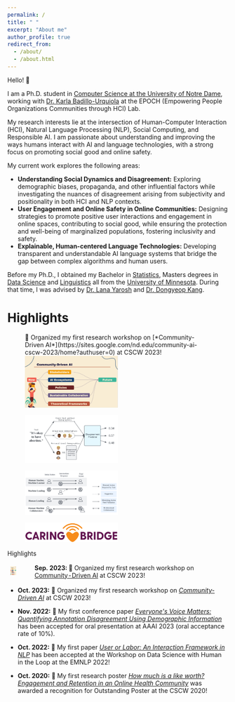 ```yaml
---
permalink: /
title: " "
excerpt: "About me"
author_profile: true
redirect_from: 
  - /about/
  - /about.html
---
```



Hello! 👋<br/>

I am a Ph.D. student in [Computer Science at the University of Notre Dame](https://cse.nd.edu/), working with [Dr. Karla Badillo-Urquiola](https://kbadillou.weebly.com//) at the EPOCH (Empowering People Organizations Communities through HCI) Lab.<br/>

My research interests lie at the intersection of Human-Computer Interaction (HCI), Natural Language Processing (NLP), Social Computing, and Responsible AI. I am passionate about understanding and improving the ways humans interact with AI and language technologies, with a strong focus on promoting social good and online safety.

My current work explores the following areas: 
- **Understanding Social Dynamics and Disagreement:** Exploring demographic biases, propaganda, and other influential factors while investigating the nuances of disagreement arising from subjectivity and positionality in both HCI and NLP contexts.
- **User Engagement and Online Safety in Online Communities:** Designing strategies to promote positive user interactions and engagement in online spaces, contributing to social good, while ensuring the protection and well-being of marginalized populations, fostering inclusivity and safety.
- **Explainable, Human-centered Language Technologies:** Developing transparent and understandable AI language systems that bridge the gap between complex algorithms and human users.

Before my Ph.D., I obtained my Bachelor in [Statistics](https://cla.umn.edu/statistics), Masters degrees in [Data Science](https://cse.umn.edu/datascience) and [Linguistics](https://cla.umn.edu/linguistics) all from the [University of Minnesota](https://twin-cities.umn.edu/). During that time, I was advised by [Dr. Lana Yarosh](https://lanayarosh.com/) and [Dr. Dongyeop Kang](https://dykang.github.io/).  




Highlights
======
<figure>
  <figcaption> 🌟 Organized my first research workshop on [*Community-Driven AI*](https://sites.google.com/nd.edu/community-ai-cscw-2023/home?authuser=0) at CSCW 2023! </figcaption>
  <img src="/images/Community_AI.png" style="width:50%" class="center"/>
</figure>
<figure>
  <img src="/images/Disagreement.png" style="width:50%" class="center"/>
</figure>
<figure>
  <img src="/images/user_labor.png" style="width:50%" class="center"/>
</figure>
<figure>
  <img src="/images/CaringBridge.png" style="width:50%" class="center"/>
</figure> 

<div style="width:100%; max-width:800px; margin-right:auto; margin-left:auto;">
  <heading style="margin-bottom: 30px;">Highlights</heading>
  <br/>
  <table style="width:100%; border:0px; border-spacing:0px; border-collapse:separate; margin-right:auto; margin-left:auto;">
    <tr>
      <td><img width="20" height="20" src="/images/Community_AI.png"></td>
      <td>
        <div style="margin-left: 2em;">
          <strong>Sep. 2023:</strong> 🌟 Organized my first research workshop on 
          <a href="https://sites.google.com/nd.edu/community-ai-cscw-2023/home?authuser=0">Community-Driven AI</a> at CSCW 2023!
        </div>
      </td>
    </tr>
    <!-- ... Repeat for other highlights ... -->
  </table>
</div>

* **Oct. 2023:** 🌟 Organized my first research workshop on [*Community-Driven AI*](https://sites.google.com/nd.edu/community-ai-cscw-2023/home?authuser=0) at CSCW 2023!

* **Nov. 2022:** 🎉 My first conference paper [*Everyone's Voice Matters: Quantifying Annotation Disagreement Using Demographic Information*](https://arxiv.org/pdf/2301.05036v1.pdf) has been accepted for oral presentation at AAAI 2023 (oral acceptance rate of 10%). <br/>


* **Oct. 2022:** 🎉 My first paper [*User or Labor: An Interaction Framework in NLP*](https://arxiv.org/abs/2211.01553) has been accepted at the Workshop on Data Science with Human in the Loop at the EMNLP 2022!<br/>


* **Oct. 2020:** 🥇 My first research poster [*How much is a like worth? Engagement and Retention in an Online Health Community*](https://dl.acm.org/doi/abs/10.1145/3406865.3418320) was awarded a recognition for Outstanding Poster at the CSCW 2020!  <br/>

